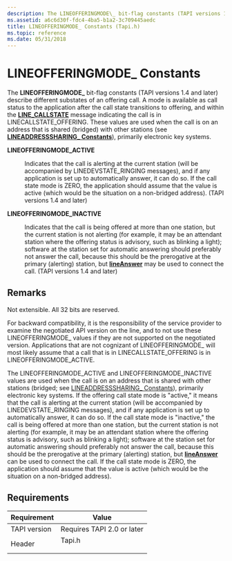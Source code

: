 ```yaml
---
description: The LINEOFFERINGMODE\_ bit-flag constants (TAPI versions 1.4 and later) describe different substates of an offering call.
ms.assetid: a6c6d30f-fdc4-4ba5-b1a2-3c709445aedc
title: LINEOFFERINGMODE_ Constants (Tapi.h)
ms.topic: reference
ms.date: 05/31/2018
---
```


# LINEOFFERINGMODE\_ Constants

The **LINEOFFERINGMODE\_** bit-flag constants (TAPI versions 1.4 and later) describe different substates of an offering call. A mode is available as call status to the application after the call state transitions to offering, and within the [**LINE\_CALLSTATE**](line-callstate.md) message indicating the call is in LINECALLSTATE\_OFFERING. These values are used when the call is on an address that is shared (bridged) with other stations (see [**LINEADDRESSSHARING\_ Constants**](lineaddresssharing--constants.md)), primarily electronic key systems.

<dl> <dt>

<span id="LINEOFFERINGMODE_ACTIVE"></span><span id="lineofferingmode_active"></span>**LINEOFFERINGMODE\_ACTIVE**
</dt> <dd> <dl> <dt>



Indicates that the call is alerting at the current station (will be accompanied by LINEDEVSTATE\_RINGING messages), and if any application is set up to automatically answer, it can do so. If the call state mode is ZERO, the application should assume that the value is active (which would be the situation on a non-bridged address). (TAPI versions 1.4 and later)


</dt> </dl> </dd> <dt>

<span id="LINEOFFERINGMODE_INACTIVE"></span><span id="lineofferingmode_inactive"></span>**LINEOFFERINGMODE\_INACTIVE**
</dt> <dd> <dl> <dt>



Indicates that the call is being offered at more than one station, but the current station is not alerting (for example, it may be an attendant station where the offering status is advisory, such as blinking a light); software at the station set for automatic answering should preferably not answer the call, because this should be the prerogative at the primary (alerting) station, but [**lineAnswer**](/windows/desktop/api/Tapi/nf-tapi-lineanswer) may be used to connect the call. (TAPI versions 1.4 and later)


</dt> </dl> </dd> </dl>

## Remarks

Not extensible. All 32 bits are reserved.

For backward compatibility, it is the responsibility of the service provider to examine the negotiated API version on the line, and to not use these LINEOFFERINGMODE\_ values if they are not supported on the negotiated version. Applications that are not cognizant of LINEOFFERINGMODE\_ will most likely assume that a call that is in LINECALLSTATE\_OFFERING is in LINEOFFERINGMODE\_ACTIVE.

The LINEOFFERINGMODE\_ACTIVE and LINEOFFERINGMODE\_INACTIVE values are used when the call is on an address that is shared with other stations (bridged; see [LINEADDRESSSHARING\_ Constants](lineaddresssharing--constants.md)), primarily electronic key systems. If the offering call state mode is "active," it means that the call is alerting at the current station (will be accompanied by LINEDEVSTATE\_RINGING messages), and if any application is set up to automatically answer, it can do so. If the call state mode is "inactive," the call is being offered at more than one station, but the current station is not alerting (for example, it may be an attendant station where the offering status is advisory, such as blinking a light); software at the station set for automatic answering should preferably not answer the call, because this should be the prerogative at the primary (alerting) station, but [**lineAnswer**](/windows/desktop/api/Tapi/nf-tapi-lineanswer) can be used to connect the call. If the call state mode is ZERO, the application should assume that the value is active (which would be the situation on a non-bridged address).

## Requirements



| Requirement | Value |
|-------------------------|-----------------------------------------------------------------------------------|
| TAPI version<br/> | Requires TAPI 2.0 or later<br/>                                             |
| Header<br/>       | <dl> <dt>Tapi.h</dt> </dl> |



 

 




